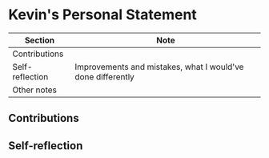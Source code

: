 # Kevin's Personal Statement

| Section | Note |
|-|-|
| Contributions | |
| Self-reflection | Improvements and mistakes, what I would've done differently |
| Other notes | |

## Contributions

## Self-reflection

## 